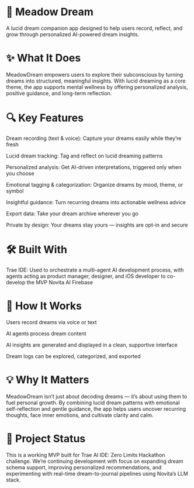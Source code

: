 # 🌿 Meadow Dream
A lucid dream companion app designed to help users record, reflect, and grow through personalized AI-powered dream insights.

# ✨ What It Does
MeadowDream empowers users to explore their subconscious by turning dreams into structured, meaningful insights. With lucid dreaming as a core theme, the app supports mental wellness by offering personalized analysis, positive guidance, and long-term reflection.

# 🔍 Key Features
Dream recording (text & voice): Capture your dreams easily while they’re fresh

Lucid dream tracking: Tag and reflect on lucid dreaming patterns

Personalized analysis: Get AI-driven interpretations, triggered only when you choose

Emotional tagging & categorization: Organize dreams by mood, theme, or symbol

Insightful guidance: Turn recurring dreams into actionable wellness advice

Export data: Take your dream archive wherever you go

Private by design: Your dreams stay yours — insights are opt-in and secure


# 🛠️ Built With

Trae IDE: Used to orchestrate a multi-agent AI development process, with agents acting as product manager, designer, and iOS developer to co-develop the MVP
Novita AI
Firebase


# 🧪 How It Works
Users record dreams via voice or text

AI agents process dream content

AI insights are generated and displayed in a clean, supportive interface

Dream logs can be explored, categorized, and exported

# 💡 Why It Matters
MeadowDream isn’t just about decoding dreams — it’s about using them to fuel personal growth. By combining lucid dream patterns with emotional self-reflection and gentle guidance, the app helps users uncover recurring thoughts, face inner emotions, and cultivate clarity and calm.

# 🏁 Project Status
This is a working MVP built for Trae AI IDE: Zero Limits Hackathon challenge. We’re continuing development with focus on expanding dream schema support, improving personalized recommendations, and experimenting with real-time dream-to-journal pipelines using Novita’s LLM stack.
